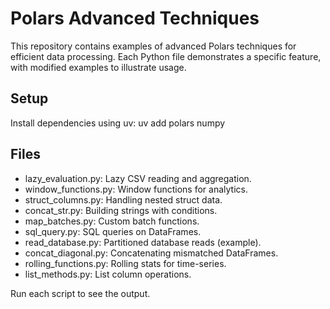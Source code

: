 # Polars Advanced Techniques

This repository contains examples of advanced Polars techniques for efficient data processing. Each Python file demonstrates a specific feature, with modified examples to illustrate usage.

## Setup
Install dependencies using uv:
uv add polars numpy

## Files
- lazy_evaluation.py: Lazy CSV reading and aggregation.
- window_functions.py: Window functions for analytics.
- struct_columns.py: Handling nested struct data.
- concat_str.py: Building strings with conditions.
- map_batches.py: Custom batch functions.
- sql_query.py: SQL queries on DataFrames.
- read_database.py: Partitioned database reads (example).
- concat_diagonal.py: Concatenating mismatched DataFrames.
- rolling_functions.py: Rolling stats for time-series.
- list_methods.py: List column operations.

Run each script to see the output.
